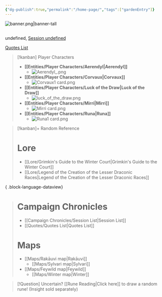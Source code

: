 ```yaml
---
{"dg-publish":true,"permalink":"/home-page/","tags":["gardenEntry"]}
---
```


![banner.png|banner-tall](/img/user/Images/banner.png)

<span><span><div data-callout-metadata="mark" data-callout-fold="" data-callout="quote" class="callout node-insert-event"><div class="callout-title"><div class="callout-icon"><svg width="16" height="16"></svg></div><div class="callout-title-inner">undefined, <a data-href="Session undefined" href="Session undefined" class="internal-link" target="_blank" rel="noopener">Session undefined</a></div></div><div class="callout-content">
<p><a data-tooltip-position="top" aria-label="Quotes/Quotes List.md" data-href="Quotes/Quotes List.md" href="Quotes/Quotes List.md" class="internal-link" target="_blank" rel="noopener">Quotes List</a></p>
</div></div></span></span>

> [!kanban] Player Characters
> - **[[Entities/Player Characters/Aerendyl\|Aerendyl]]**
> 	- ![Aerendyl_.png](/img/user/Images/Creatures/Aerendyl_.png)
> - **[[Entities/Player Characters/Corvaux\|Corvaux]]**
> 	- ![Corvaux1 card.png](/img/user/Images/Creatures/Corvaux1%20card.png)
> - **[[Entities/Player Characters/Luck of the Draw\|Luck of the Draw]]**
> 	- ![luck_of_the_draw.png](/img/user/Images/Creatures/luck_of_the_draw.png)
> - **[[Entities/Player Characters/Mirri\|Mirri]]** 
> 	- ![Mirri card.png](/img/user/Images/Creatures/Mirri%20card.png) 
> - **[[Entities/Player Characters/Runa\|Runa]]**
> 	- ![Runa1 card.png](/img/user/Images/Creatures/Runa1%20card.png)

> [!kanban]+ Random Reference
> # Lore
>  - [[Lore/Grimkin's Guide to the Winter Court\|Grimkin's Guide to the Winter Court]]
> - [[Lore/Legend of the Creation of the Lesser Draconic Races\|Legend of the Creation of the Lesser Draconic Races]]
> 
{ .block-language-dataview}
> # Campaign Chronicles
> - [[Campaign Chronicles/Session List\|Session List]]
> - [[Quotes/Quotes List\|Quotes List]]
> # Maps
> - [[Maps/Rakāuvi map\|Rakāuvi]]
> 	- [[Maps/Sylvari map\|Sylvari]]
> - [[Maps/Feywild map\|Feywild]]
> 	- [[Maps/Winter map\|Winter]]


> [!Question] Uncertain?
> [[Rune Reading\|Click here]]  to draw a random rune! (Insight sold separately)